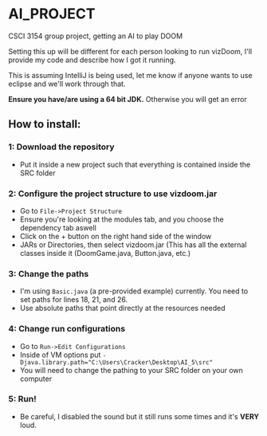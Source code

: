 # AI_PROJECT

CSCI 3154 group project, getting an AI to play DOOM

Setting this up will be different for each person looking to run vizDoom, I'll provide my code and describe how I got it running.

This is assuming IntelliJ is being used, let me know if anyone wants to use eclipse and we'll work through that.

**Ensure you have/are using a 64 bit JDK.** Otherwise you will get an error

## How to install:

  ### 1: Download the repository
  
   * Put it inside a new project such that everything is contained inside the SRC folder
  
  ### 2: Configure the project structure to use vizdoom.jar
  
   * Go to `File->Project Structure`
   * Ensure you're looking at the modules tab, and you choose the dependency tab aswell
   * Click on the + button on the right hand side of the window
   * JARs or Directories, then select vizdoom.jar (This has all the external classes inside it (DoomGame.java, Button.java, etc.)
    
  ### 3: Change the paths
  
   * I'm using `Basic.java` (a pre-provided example) currently. You need to set paths for lines 18, 21, and 26.
   * Use absolute paths that point directly at the resources needed
    
  ### 4: Change run configurations
  
   * Go to `Run->Edit Configurations`
   * Inside of VM options put `-Djava.library.path="C:\Users\Cracker\Desktop\AI_5\src"`
   * You will need to change the pathing to your SRC folder on your own computer
    
  ### 5: Run!
  
   * Be careful, I disabled the sound but it still runs some times and it's **VERY** loud.
    
